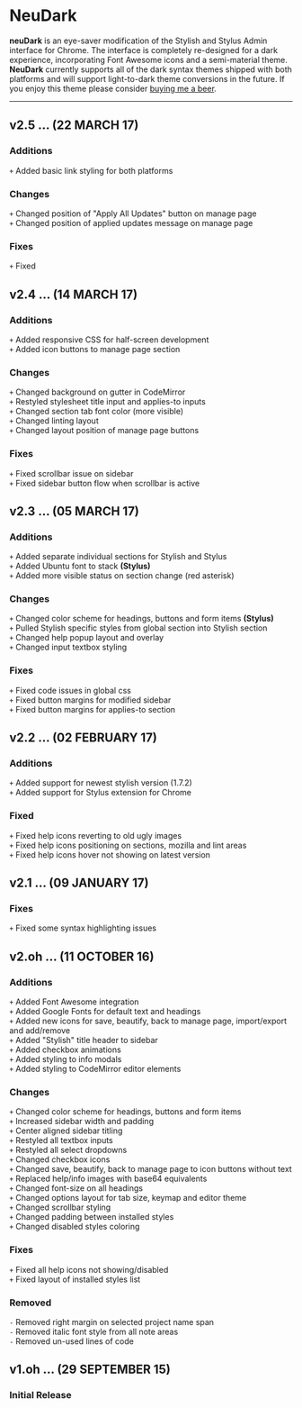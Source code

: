# NeuDark
**neuDark** is an eye-saver modification of the Stylish and Stylus Admin interface for Chrome. The interface is completely re-designed for a dark experience, incorporating Font Awesome icons and a semi-material theme. **NeuDark** currently supports all of the dark syntax themes shipped with both platforms and will support light-to-dark theme conversions in the future. If you enjoy this theme please consider [buying me a beer][1].

---

## v2.5 ... (22 MARCH 17)

### Additions
`+` Added basic link styling for both platforms  

### Changes
`+` Changed position of "Apply All Updates" button on manage page   
`+` Changed position of applied updates message on manage page   

### Fixes
`+` Fixed  

## v2.4 ... (14 MARCH 17)

### Additions
`+` Added responsive CSS for half-screen development  
`+` Added icon buttons to manage page section  

### Changes
`+` Changed background on gutter in CodeMirror   
`+` Restyled stylesheet title input and applies-to inputs  
`+` Changed section tab font color (more visible)  
`+` Changed linting layout  
`+` Changed layout position of manage page buttons  

### Fixes
`+` Fixed scrollbar issue on sidebar  
`+` Fixed sidebar button flow when scrollbar is active  

## v2.3 ... (05 MARCH 17)

### Additions
`+` Added separate individual sections for Stylish and Stylus  
`+` Added Ubuntu font to stack **(Stylus)**  
`+` Added more visible status on section change (red asterisk)  

### Changes
`+` Changed color scheme for headings, buttons and form items **(Stylus)**  
`+` Pulled Stylish specific styles from global section into Stylish section  
`+` Changed help popup layout and overlay  
`+` Changed input textbox styling  

### Fixes
`+` Fixed code issues in global css  
`+` Fixed button margins for modified sidebar  
`+` Fixed button margins for applies-to section   

## v2.2 ... (02 FEBRUARY 17)

### Additions
`+` Added support for newest stylish version (1.7.2)  
`+` Added support for Stylus extension for Chrome  

### Fixed
`+` Fixed help icons reverting to old ugly images  
`+` Fixed help icons positioning on sections, mozilla and lint areas  
`+` Fixed help icons hover not showing on latest version  

## v2.1 ... (09 JANUARY 17)

### Fixes
`+` Fixed some syntax highlighting issues  

## v2.oh ... (11 OCTOBER 16)

### Additions
`+` Added Font Awesome integration  
`+` Added Google Fonts for default text and headings  
`+` Added new icons for save, beautify, back to manage page, import/export and add/remove  
`+` Added "Stylish" title header to sidebar  
`+` Added checkbox animations  
`+` Added styling to info modals  
`+` Added styling to CodeMirror editor elements  

### Changes
`+` Changed color scheme for headings, buttons and form items  
`+` Increased sidebar width and padding  
`+` Center aligned sidebar titling  
`+` Restyled all textbox inputs  
`+` Restyled all select dropdowns  
`+` Changed checkbox icons  
`+` Changed save, beautify, back to manage page to icon buttons without text  
`+` Replaced help/info images with base64 equivalents  
`+` Changed font-size on all headings  
`+` Changed options layout for tab size, keymap and editor theme  
`+` Changed scrollbar styling  
`+` Changed padding between installed styles  
`+` Changed disabled styles coloring  

### Fixes
`+` Fixed all help icons not showing/disabled  
`+` Fixed layout of installed styles list  

### Removed
`-` Removed right margin on selected project name span  
`-` Removed italic font style from all note areas  
`-` Removed un-used lines of code  

## v1.oh ... (29 SEPTEMBER 15)

### Initial Release

[1]: https://www.paypal.com/webapps/shoppingcart?flowlogging_id=f33adeea484ce&mfid=1490249220021_c1569ea2db8da#/checkout/openButton
